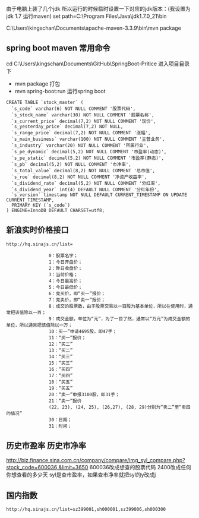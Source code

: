 

由于电脑上装了几个jdk 所以运行的时候临时设置一下对应的jdk版本：(我设置为jdk 1.7 运行maven)
set path=C:\Program Files\Java\jdk1.7.0_21\bin

C:\Users\kingschan\Documents\apache-maven-3.3.9\bin\mvn package

## spring boot maven 常用命令
cd C:\Users\kingschan\Documents\GitHub\SpringBoot-Pritice 进入项目目录下
- mvn package  打包
- mvn spring-boot:run  运行spring boot

```
CREATE TABLE `stock_master` (
  `s_code` varchar(6) NOT NULL COMMENT '股票代码',
  `s_stock_name` varchar(30) NOT NULL COMMENT '股票名称',
  `s_current_price` decimal(7,2) NOT NULL COMMENT '现价',
  `s_yesterday_price` decimal(7,2) NOT NULL,
  `s_range_price` decimal(7,2) NOT NULL COMMENT '涨幅',
  `s_main_business` varchar(100) NOT NULL COMMENT '主营业务',
  `s_industry` varchar(20) NOT NULL COMMENT '所属行业',
  `s_pe_dynamic` decimal(5,2) NOT NULL COMMENT '市盈率(动态)',
  `s_pe_static` decimal(5,2) NOT NULL COMMENT '市盈率(静态)',
  `s_pb` decimal(5,2) NOT NULL COMMENT '市净率',
  `s_total_value` decimal(8,2) NOT NULL COMMENT '总市值',
  `s_roe` decimal(8,2) NOT NULL COMMENT '净资产收益率',
  `s_dividend_rate` decimal(5,2) NOT NULL COMMENT '分红率',
  `s_dividend_year` int(4) DEFAULT NULL COMMENT '分红年份',
  `s_version` timestamp NOT NULL DEFAULT CURRENT_TIMESTAMP ON UPDATE CURRENT_TIMESTAMP,
  PRIMARY KEY (`s_code`)
) ENGINE=InnoDB DEFAULT CHARSET=utf8;

```

## 新浪实时价格接口

```
http://hq.sinajs.cn/list=

				0：股票名字；
				1：今日开盘价；
				2：昨日收盘价；
				3：当前价格；
				4：今日最高价；
				5：今日最低价；
				6：竞买价，即“买一”报价；
				7：竞卖价，即“卖一”报价；
				8：成交的股票数，由于股票交易以一百股为基本单位，所以在使用时，通常把该值除以一百；
				9：成交金额，单位为“元”，为了一目了然，通常以“万元”为成交金额的单位，所以通常把该值除以一万；
				10：买一”申请4695股，即47手；
				11：“买一”报价；
				12：“买二”
				13：“买二”
				14：“买三”
				15：“买三”
				16：“买四”
				17：“买四”
				18：“买五”
				19：“买五”
				20：“卖一”申报3100股，即31手；
				21：“卖一”报价
				(22, 23), (24, 25), (26,27), (28, 29)分别为“卖二”至“卖四的情况”
				30：日期；
				31：时间；
```
## 历史市盈率 历史市净率
http://biz.finance.sina.com.cn/company/compare/img_syl_compare.php?stock_code=600036,&limit=3650
600036改成想查的股票代码 2400改成任何你想查看的多少天 syl是查市盈率，如果查市净率就把syl的y改成j


## 国内指数
`http://hq.sinajs.cn/list=sz399001,sh000001,sz399006,sh000300`